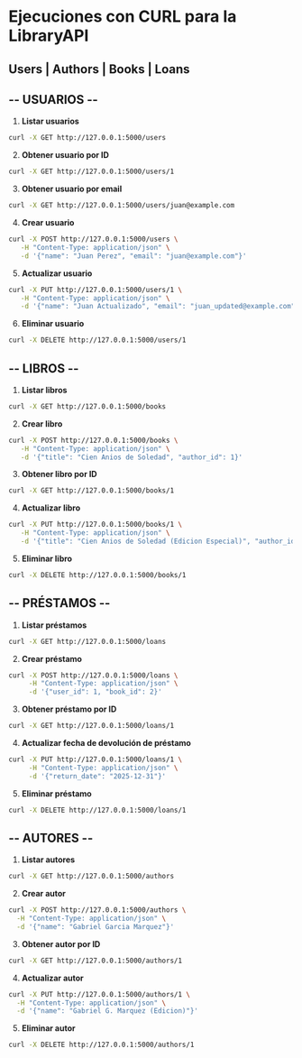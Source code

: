 # Ejecuciones con CURL para la LibraryAPI
## Users | Authors | Books | Loans

## -- USUARIOS --

1. **Listar usuarios**
```bash
curl -X GET http://127.0.0.1:5000/users
```

2. **Obtener usuario por ID**
```bash
curl -X GET http://127.0.0.1:5000/users/1
```

3. **Obtener usuario por email**
```bash
curl -X GET http://127.0.0.1:5000/users/juan@example.com
```

4. **Crear usuario**
```bash
curl -X POST http://127.0.0.1:5000/users \
   -H "Content-Type: application/json" \
   -d '{"name": "Juan Perez", "email": "juan@example.com"}'
```

5. **Actualizar usuario**
```bash
curl -X PUT http://127.0.0.1:5000/users/1 \
   -H "Content-Type: application/json" \
   -d '{"name": "Juan Actualizado", "email": "juan_updated@example.com"}'
```

6. **Eliminar usuario**
```bash
curl -X DELETE http://127.0.0.1:5000/users/1
```

## -- LIBROS --

1. **Listar libros**
```bash
curl -X GET http://127.0.0.1:5000/books
```

2. **Crear libro**
```bash
curl -X POST http://127.0.0.1:5000/books \
   -H "Content-Type: application/json" \
   -d '{"title": "Cien Anios de Soledad", "author_id": 1}'
```

3. **Obtener libro por ID**
```bash
curl -X GET http://127.0.0.1:5000/books/1
```

4. **Actualizar libro**
```bash
curl -X PUT http://127.0.0.1:5000/books/1 \
   -H "Content-Type: application/json" \
   -d '{"title": "Cien Anios de Soledad (Edicion Especial)", "author_id": 1}'
```

5. **Eliminar libro**
```bash
curl -X DELETE http://127.0.0.1:5000/books/1
```
## -- PRÉSTAMOS --

1. **Listar préstamos**
```bash
curl -X GET http://127.0.0.1:5000/loans
```

2. **Crear préstamo**
```bash
curl -X POST http://127.0.0.1:5000/loans \
     -H "Content-Type: application/json" \
     -d '{"user_id": 1, "book_id": 2}'
```

3. **Obtener préstamo por ID**
```bash
curl -X GET http://127.0.0.1:5000/loans/1
```

4. **Actualizar fecha de devolución de préstamo**
```bash
curl -X PUT http://127.0.0.1:5000/loans/1 \
     -H "Content-Type: application/json" \
     -d '{"return_date": "2025-12-31"}'
```

5. **Eliminar préstamo**
```bash
curl -X DELETE http://127.0.0.1:5000/loans/1
```
## -- AUTORES --

1. **Listar autores**
```bash
curl -X GET http://127.0.0.1:5000/authors
```

2. **Crear autor**
```bash
curl -X POST http://127.0.0.1:5000/authors \
  -H "Content-Type: application/json" \
  -d '{"name": "Gabriel Garcia Marquez"}'
```

3. **Obtener autor por ID**
```bash
curl -X GET http://127.0.0.1:5000/authors/1
```

4. **Actualizar autor**
```bash
curl -X PUT http://127.0.0.1:5000/authors/1 \
  -H "Content-Type: application/json" \
  -d '{"name": "Gabriel G. Marquez (Edicion)"}'
```

5. **Eliminar autor**
```bash
curl -X DELETE http://127.0.0.1:5000/authors/1
```